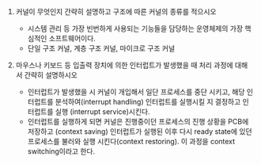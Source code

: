 1. 커널이 무엇인지 간략히 설명하고 구조에 따른 커널의 종류를 적으시오
   - 시스템 관리 등 가장 빈번하게 사용되는 기능들을 담당하는 운영체제의 가장 핵심적인 소프트웨어이다.
   - 단일 구조 커널, 계층 구조 커널, 마이크로 구조 커널 

2. 마우스나 키보드 등 입출력 장치에 의한 인터럽트가 발생했을 때 처리 과정에 대해서 간략히 설명하시오
   -  인터럽트가 발생했을 시 커널이 개입해서 일단 프로세스를 중단 시키고, 해당 인터럽트를 분석하여(interrupt handling) 인터럽트를 실행시킬 지 결정하고 인터럽트를 실행 (interrupt service)시킨다. 
   -  인터럽트를 실행하게 되면 커널은 진행중이던 프로세스의 진행 상황을 PCB에 저장하고 (context saving) 인터럽트가 실행된 이후 다시 ready state에 있던 프로세스를 불러와 실행 시킨다(context restoring). 이 과정을 context switching이라고 한다.